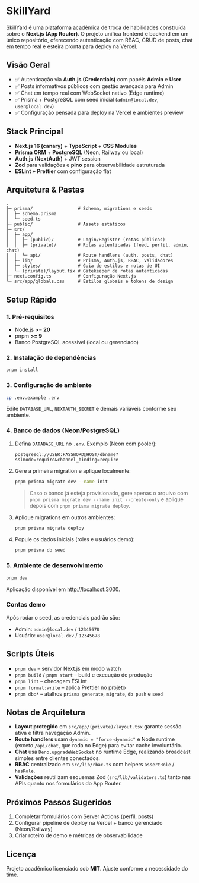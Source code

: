 # SkillYard

SkillYard é uma plataforma acadêmica de troca de habilidades construída sobre o **Next.js (App Router)**. O projeto unifica frontend e backend em um único repositório, oferecendo autenticação com RBAC, CRUD de posts, chat em tempo real e esteira pronta para deploy na Vercel.

## Visão Geral

- ✅ Autenticação via **Auth.js (Credentials)** com papéis **Admin** e **User**
- ✅ Posts informativos públicos com gestão avançada para Admin
- ✅ Chat em tempo real com WebSocket nativo (Edge runtime)
- ✅ Prisma + PostgreSQL com seed inicial (`admin@local.dev`, `user@local.dev`)
- ✅ Configuração pensada para deploy na Vercel e ambientes preview

## Stack Principal

- **Next.js 16 (canary)** + **TypeScript** + **CSS Modules**
- **Prisma ORM** + **PostgreSQL** (Neon, Railway ou local)
- **Auth.js (NextAuth)** + JWT session
- **Zod** para validações e **pino** para observabilidade estruturada
- **ESLint + Prettier** com configuração flat

## Arquitetura & Pastas

```
.
├─ prisma/                 # Schema, migrations e seeds
│  ├─ schema.prisma
│  └─ seed.ts
├─ public/                 # Assets estáticos
├─ src/
│  ├─ app/
│  │  ├─ (public)/         # Login/Register (rotas públicas)
│  │  ├─ (private)/        # Rotas autenticadas (feed, perfil, admin, chat)
│  │  └─ api/              # Route handlers (auth, posts, chat)
│  ├─ lib/                 # Prisma, Auth.js, RBAC, validadores
│  ├─ styles/              # Guia de estilos e notas de UI
│  └─ (private)/layout.tsx # Gatekeeper de rotas autenticadas
├─ next.config.ts          # Configuração Next.js
└─ src/app/globals.css     # Estilos globais e tokens de design
```

## Setup Rápido

### 1. Pré-requisitos

- Node.js **>= 20**
- pnpm **>= 9**
- Banco PostgreSQL acessível (local ou gerenciado)

### 2. Instalação de dependências

```bash
pnpm install
```

### 3. Configuração de ambiente

```bash
cp .env.example .env
```

Edite `DATABASE_URL`, `NEXTAUTH_SECRET` e demais variáveis conforme seu ambiente.

### 4. Banco de dados (Neon/PostgreSQL)

1. Defina `DATABASE_URL` no `.env`. Exemplo (Neon com pooler):
   ```
   postgresql://USER:PASSWORD@HOST/dbname?sslmode=require&channel_binding=require
   ```
2. Gere a primeira migration e aplique localmente:
   ```bash
   pnpm prisma migrate dev --name init
   ```
   > Caso o banco já esteja provisionado, gere apenas o arquivo com  
   > `pnpm prisma migrate dev --name init --create-only` e aplique depois com `pnpm prisma migrate deploy`.
3. Aplique migrations em outros ambientes:
   ```bash
   pnpm prisma migrate deploy
   ```
4. Popule os dados iniciais (roles e usuários demo):
   ```bash
   pnpm prisma db seed
   ```

### 5. Ambiente de desenvolvimento

```bash
pnpm dev
```

Aplicação disponível em [http://localhost:3000](http://localhost:3000).

### Contas demo

Após rodar o seed, as credenciais padrão são:

- Admin: `admin@local.dev` / `12345678`
- Usuário: `user@local.dev` / `12345678`

## Scripts Úteis

- `pnpm dev` – servidor Next.js em modo watch
- `pnpm build` / `pnpm start` – build e execução de produção
- `pnpm lint` – checagem ESLint
- `pnpm format:write` – aplica Prettier no projeto
- `pnpm db:*` – atalhos `prisma generate`, `migrate`, `db push` e `seed`

## Notas de Arquitetura

- **Layout protegido** em `src/app/(private)/layout.tsx` garante sessão ativa e filtra navegação Admin.
- **Route handlers** usam `dynamic = "force-dynamic"` e Node runtime (exceto `/api/chat`, que roda no Edge) para evitar cache involuntário.
- **Chat** usa `Deno.upgradeWebSocket` no runtime Edge, realizando broadcast simples entre clientes conectados.
- **RBAC** centralizado em `src/lib/rbac.ts` com helpers `assertRole` / `hasRole`.
- **Validações** reutilizam esquemas Zod (`src/lib/validators.ts`) tanto nas APIs quanto nos formulários do App Router.

## Próximos Passos Sugeridos

1. Completar formulários com Server Actions (perfil, posts)
2. Configurar pipeline de deploy na Vercel + banco gerenciado (Neon/Railway)
3. Criar roteiro de demo e métricas de observabilidade

## Licença

Projeto acadêmico licenciado sob **MIT**. Ajuste conforme a necessidade do time.
